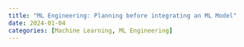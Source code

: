 ```yaml
---
title: "ML Engineering: Planning before integrating an ML Model"
date: 2024-01-04
categories: [Machine Learning, ML Engineering]
---
```

